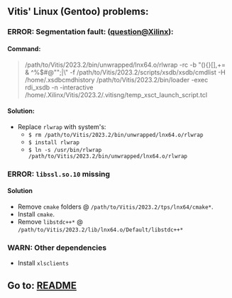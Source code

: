 ## Vitis' Linux (Gentoo) problems:

### ERROR: Segmentation fault: ([question@Xilinx](https://support.xilinx.com/s/question/0D54U00006alPtOSAU/segmentation-fault-invoking-xsct-indirectly-using-the-xsct-script-in-vitis-bin-folder-resolved)):

#### Command:
> /path/to/Vitis/2023.2/bin/unwrapped/lnx64.o/rlwrap -rc -b "(){}[],+= & ^%$#@"";|\\" -f /path/to/Vitis/2023.2/scripts/xsdb/xsdb/cmdlist -H /home/.xsdbcmdhistory /path/to/Vitis/2023.2/bin/loader -exec rdi_xsdb -n -interactive /home/.Xilinx/Vitis/2023.2/.vitisng/temp_xsct_launch_script.tcl

#### Solution:
* Replace `rlwrap` with system's:
    * `$ rm /path/to/Vitis/2023.2/bin/unwrapped/lnx64.o/rlwrap`
    * `$ install rlwrap`
    * `$ ln -s /usr/bin/rlwrap /path/to/Vitis/2023.2/bin/unwrapped/lnx64.o/rlwrap`

### ERROR: `libssl.so.10` missing

#### Solution

* Remove `cmake` folders @ `/path/to/Vitis/2023.2/tps/lnx64/cmake*`.
* Install `cmake`.
* Remove `libstdc++*` @ `/path/to/Vitis/2023.2/lib/lnx64.o/Default/libstdc++*`

### WARN: Other dependencies

* Install `xlsclients`

## Go to: [README](README.md)